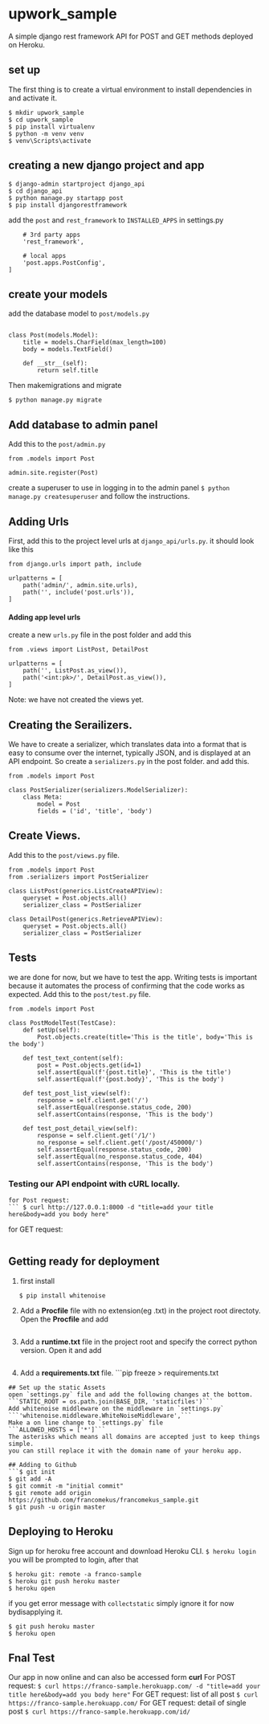 # upwork_sample
A simple django rest framework API for  POST and GET methods deployed on Heroku.
## set up
The first thing is to create a virtual environment to install dependencies in and activate it.
```
$ mkdir upwork_sample
$ cd upwork_sample
$ pip install virtualenv
$ python -m venv venv
$ venv\Scripts\activate
```
## creating a new django project and app
```$ pip install django==3.0.6
$ django-admin startproject django_api
$ cd django_api
$ python manage.py startapp post
$ pip install djangorestframework
```
add the `post` and `rest_framework` to `INSTALLED_APPS` in settings.py
```INSTALLED_APPS = [
    # 3rd party apps
    'rest_framework',

    # local apps
    'post.apps.PostConfig',
]
```
## create your models
add the database model to `post/models.py` 
```from django.db import model

class Post(models.Model):
    title = models.CharField(max_length=100)
    body = models.TextField()

    def __str__(self):
        return self.title
```
Then makemigrations and migrate
```$ python manage.py makemigrations post
$ python manage.py migrate
```
## Add database to admin panel
Add this to the `post/admin.py`
```from django.contrib import admin
from .models import Post

admin.site.register(Post)
```
create a superuser to use in logging in to the admin panel
```$ python manage.py createsuperuser```
and follow the instructions.
## Adding Urls
First, add this to the project level  urls at `django_api/urls.py`.
it should look like this
```from django.contrib import admin
from django.urls import path, include

urlpatterns = [
    path('admin/', admin.site.urls),
    path('', include('post.urls')),
]
```
#### Adding app level urls
create a new `urls.py` file in the post folder and add this
```from django.urls import path
from .views import ListPost, DetailPost

urlpatterns = [
    path('', ListPost.as_view()),
    path('<int:pk>/', DetailPost.as_view()),
]
```
Note: we have not created the views yet.
## Creating the Serailizers.
We have to create a serializer, which translates data into a format that is easy to consume over the internet,
typically JSON, and is displayed at an API endpoint.
So create a `serializers.py` in the post folder. and add this.
```from rest_framework import serializers
from .models import Post

class PostSerializer(serializers.ModelSerializer):
    class Meta:
        model = Post
        fields = ('id', 'title', 'body')
   ```
## Create Views.
Add this to the `post/views.py` file.
```from rest_framework import generics
from .models import Post
from .serializers import PostSerializer

class ListPost(generics.ListCreateAPIView):
    queryset = Post.objects.all()
    serializer_class = PostSerializer

class DetailPost(generics.RetrieveAPIView):
    queryset = Post.objects.all()
    serializer_class = PostSerializer
```

## Tests
we are done for now, but we have to test the app. Writing tests is important because it automates the process of confirming that the
code works as expected.
Add this to the `post/test.py` file.
```from django.test import TestCase, Client
from .models import Post

class PostModelTest(TestCase):
    def setUp(self):
        Post.objects.create(title='This is the title', body='This is the body')

    def test_text_content(self):
        post = Post.objects.get(id=1)
        self.assertEqual(f'{post.title}', 'This is the title')
        self.assertEqual(f'{post.body}', 'This is the body')

    def test_post_list_view(self):
        response = self.client.get('/')
        self.assertEqual(response.status_code, 200)
        self.assertContains(response, 'This is the body')

    def test_post_detail_view(self):
        response = self.client.get('/1/')
        no_response = self.client.get('/post/450000/')
        self.assertEqual(response.status_code, 200)
        self.assertEqual(no_response.status_code, 404)
        self.assertContains(response, 'This is the body')
  ```
 ### Testing our API endpoint with cURL locally.
 ``` $ python manage.py runserver
 for Post request:
 ``` $ curl http://127.0.0.1:8000 -d "title=add your title here&body=add you body here" 
 ```
 for GET request:
  ```$ curl http://127.0.0.1:8000
  ```
  ## Getting ready for deployment
  1. first install
  ```$ pip install gunicorn
     $ pip install whitenoise
   ```
  2. Add a **Procfile** file with no extension(eg .txt) in the project root directoty.
  Open the **Procfile** and add
   ```web: gunicorn django_api.wsgi --log-file -
   ```
   3. Add a **runtime.txt** file in the project root and specify the correct python version.
   Open it and add
   ```python-3.7.2
   ```
   4. Add a **requirements.txt** file.
    ```pip freeze > requirements.txt
   ```
 ## Set up the static Assets
 open `settings.py` file and add the following changes at the bottom.
  ```STATIC_ROOT = os.path.join(BASE_DIR, 'staticfiles')```
  Add whitenoise middleware on the middleware in `settings.py`
  ```'whitenoise.middleware.WhiteNoiseMiddleware',```
  Make a on line change to `settings.py` file
  ```ALLOWED_HOSTS = ['*']```
  The asterisks which means all domains are accepted just to keep things simple. 
  you can still replace it with the domain name of your heroku app.
  
  ## Adding to Github
  ```$ git init
  $ git add -A
  $ git commit -m "initial commit"
  $ git remote add origin https://github.com/francomekus/francomekus_sample.git
  $ git push -u origin master 
  ```
  ## Deploying to Heroku
  Sign up for heroku free account and download Heroku CLI.
  ```$ heroku login```
  you will be prompted to login, after that
  ```$ heroku create franco-sample
  $ heroku git: remote -a franco-sample
  $ heroku git push heroku master
  $ heroku open
  ```
  if you get error message with `collectstatic`  simply ignore it for now bydisapplying it.
   ```$ heroku config:set DISABLE_COLLECTSTATIC=1
   $ git push heroku master
   $ heroku open
   ```
   ## Fnal Test
   Our app in now online and can also be accessed form **curl**
   For POST request:
 ``` $ curl https://franco-sample.herokuapp.com/ -d "title=add your title here&body=add you body here" ```
 For GET request: list of all post
  ```$ curl https://franco-sample.herokuapp.com/```
  For GET request: detail of single post
  ```$ curl https://franco-sample.herokuapp.com/id/```
